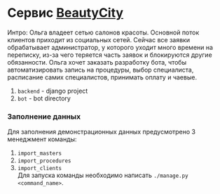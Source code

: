 # Сервис [BeautyCity](https://docs.google.com/document/d/1V8htncvxA5PHayTMx9lSAvuImrEu6ckKCDHmAYj6HAI)

Интро: Ольга владеет сетью салонов красоты. Основной поток клиентов приходит из социальных сетей. Сейчас все заявки обрабатывает администратор, у которого уходит много времени на переписку, из-за чего теряется часть заявок и блокируются другие обязанности.
Ольга хочет заказать разработку бота, чтобы автоматизировать запись на процедуры, выбор специалиста, расписание самих специалистов, принимать оплату и чаевые.

1. `backend` - django project
2. `bot` - bot directory


### Заполнение данных
Для заполнения демонстрационных данных предусмотрено 3 менеджмент команды:
1. `import_masters`
2. `import_procedures`
3. `import_clients`  
Для запуска команды необходимо написать `./manage.py <command_name>`.
